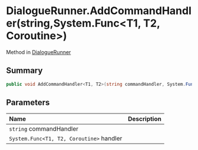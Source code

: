 # DialogueRunner.AddCommandHandler(string,System.Func<T1, T2, Coroutine>)

Method in [DialogueRunner](/api/csharp/yarn.unity.dialoguerunner.md)

## Summary



```csharp
public void AddCommandHandler<T1, T2>(string commandHandler, System.Func<T1, T2, Coroutine> handler)
```

## Parameters

|Name|Description|
|:---|:---|
|`string` commandHandler||
|`System.Func<T1, T2, Coroutine>` handler||

